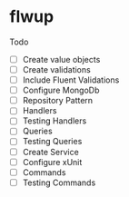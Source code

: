 # flwup

Todo

- [ ] Create value objects
- [ ] Create validations
- [ ] Include Fluent Validations
- [ ] Configure MongoDb
- [ ] Repository Pattern
- [ ] Handlers
- [ ] Testing Handlers
- [ ] Queries
- [ ] Testing Queries
- [ ] Create Service
- [ ] Configure xUnit
- [ ] Commands
- [ ] Testing Commands
